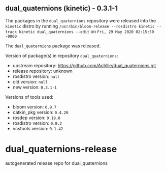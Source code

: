 ## dual_quaternions (kinetic) - 0.3.1-1

The packages in the `dual_quaternions` repository were released into the `kinetic` distro by running `/usr/bin/bloom-release --rosdistro kinetic --track kinetic dual_quaternions --edit` on `Fri, 29 May 2020 02:15:50 -0000`

The `dual_quaternions` package was released.

Version of package(s) in repository `dual_quaternions`:

- upstream repository: https://github.com/Achllle/dual_quaternions.git
- release repository: unknown
- rosdistro version: `null`
- old version: `null`
- new version: `0.3.1-1`

Versions of tools used:

- bloom version: `0.9.7`
- catkin_pkg version: `0.4.20`
- rosdep version: `0.19.0`
- rosdistro version: `0.8.2`
- vcstools version: `0.1.42`


# dual_quaternions-release
autogenerated release repo for dual_quaternions
